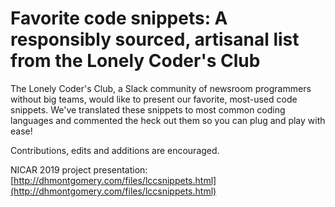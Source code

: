 # Favorite code snippets: A responsibly sourced, artisanal list from the Lonely Coder's Club

The Lonely Coder's Club, a Slack community of newsroom programmers without big teams, would like to present our favorite, most-used code snippets. We've translated these snippets to most common coding languages and commented the heck out them so you can plug and play with ease!

Contributions, edits and additions are encouraged. 

NICAR 2019 project presentation: [http://dhmontgomery.com/files/lccsnippets.html](http://dhmontgomery.com/files/lccsnippets.html)

